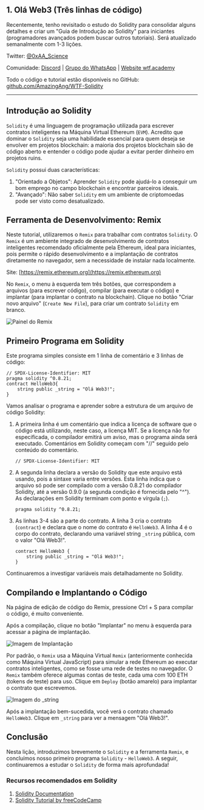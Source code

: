 ## 1. Olá Web3 (Três linhas de código)

Recentemente, tenho revisitado o estudo do Solidity para consolidar alguns detalhes e criar um "Guia de Introdução ao Solidity" para iniciantes (programadores avançados podem buscar outros tutoriais). Será atualizado semanalmente com 1-3 lições.

Twitter: [@0xAA_Science](https://twitter.com/0xAA_Science)

Comunidade: [Discord](https://discord.gg/5akcruXrsk) | [Grupo do WhatsApp](https://docs.google.com/forms/d/e/1FAIpQLSe4KGT8Sh6sJ7hedQRuIYirOoZK_85miz3dw7vA1-YjodgJ-A/viewform?usp=sf_link) | [Website wtf.academy](https://wtf.academy)

Todo o código e tutorial estão disponíveis no GitHub: [github.com/AmazingAng/WTF-Solidity](https://github.com/AmazingAng/WTF-Solidity)

-----

## Introdução ao Solidity

`Solidity` é uma linguagem de programação utilizada para escrever contratos inteligentes na Máquina Virtual Ethereum (`EVM`). Acredito que dominar o `Solidity` seja uma habilidade essencial para quem deseja se envolver em projetos blockchain: a maioria dos projetos blockchain são de código aberto e entender o código pode ajudar a evitar perder dinheiro em projetos ruins.

`Solidity` possui duas características:

1. "Orientado a Objetos": Aprender `Solidity` pode ajudá-lo a conseguir um bom emprego no campo blockchain e encontrar parceiros ideais.
2. "Avançado": Não saber `Solidity` em um ambiente de criptomoedas pode ser visto como desatualizado.

## Ferramenta de Desenvolvimento: Remix

Neste tutorial, utilizaremos o `Remix` para trabalhar com contratos `Solidity`. O `Remix` é um ambiente integrado de desenvolvimento de contratos inteligentes recomendado oficialmente pela Ethereum, ideal para iniciantes, pois permite o rápido desenvolvimento e a implantação de contratos diretamente no navegador, sem a necessidade de instalar nada localmente.

Site: [https://remix.ethereum.org](https://remix.ethereum.org)

No `Remix`, o menu à esquerda tem três botões, que correspondem a arquivos (para escrever código), compilar (para executar o código) e implantar (para implantar o contrato na blockchain). Clique no botão "Criar novo arquivo" (`Create New File`), para criar um contrato `Solidity` em branco.

![Painel do Remix](./img/1-1.png)

## Primeiro Programa em Solidity

Este programa simples consiste em 1 linha de comentário e 3 linhas de código:

```solidity
// SPDX-License-Identifier: MIT
pragma solidity ^0.8.21;
contract HelloWeb3{
    string public _string = "Olá Web3!";
}
```

Vamos analisar o programa e aprender sobre a estrutura de um arquivo de código Solidity:

1. A primeira linha é um comentário que indica a licença de software que o código está utilizando, neste caso, a licença MIT. Se a licença não for especificada, o compilador emitirá um aviso, mas o programa ainda será executado. Comentários em Solidity começam com "//" seguido pelo conteúdo do comentário.

   ```solidity
   // SPDX-License-Identifier: MIT
   ```

2. A segunda linha declara a versão do Solidity que este arquivo está usando, pois a sintaxe varia entre versões. Esta linha indica que o arquivo só pode ser compilado com a versão 0.8.21 do compilador Solidity, até a versão 0.9.0 (a segunda condição é fornecida pelo "^"). As declarações em Solidity terminam com ponto e vírgula (`;`).

   ```solidity
   pragma solidity ^0.8.21;
   ```

3. As linhas 3-4 são a parte do contrato. A linha 3 cria o contrato (`contract`) e declara que o nome do contrato é `HelloWeb3`. A linha 4 é o corpo do contrato, declarando uma variável string `_string` pública, com o valor "Olá Web3!".

   ```solidity
   contract HelloWeb3 {
       string public _string = "Olá Web3!";
   }
   ```

Continuaremos a investigar variáveis mais detalhadamente no Solidity.

## Compilando e Implantando o Código

Na página de edição de código do Remix, pressione Ctrl + S para compilar o código, é muito conveniente.

Após a compilação, clique no botão "Implantar" no menu à esquerda para acessar a página de implantação.

![Imagem de Implantação](./img/1-2.png)

Por padrão, o `Remix` usa a Máquina Virtual `Remix` (anteriormente conhecida como Máquina Virtual JavaScript) para simular a rede Ethereum ao executar contratos inteligentes, como se fosse uma rede de testes no navegador. O `Remix` também oferece algumas contas de teste, cada uma com 100 ETH (tokens de teste) para uso. Clique em `Deploy` (botão amarelo) para implantar o contrato que escrevemos.

![Imagem do _string](./img/1-3.png)

Após a implantação bem-sucedida, você verá o contrato chamado `HelloWeb3`. Clique em `_string` para ver a mensagem "Olá Web3!".

## Conclusão

Nesta lição, introduzimos brevemente o `Solidity` e a ferramenta `Remix`, e concluímos nosso primeiro programa `Solidity` - `HelloWeb3`. A seguir, continuaremos a estudar o `Solidity` de forma mais aprofundada!

### Recursos recomendados em Solidity

1. [Solidity Documentation](https://docs.soliditylang.org/en/latest/)
2. [Solidity Tutorial by freeCodeCamp](https://www.youtube.com/watch?v=ipwxYa-F1uY)

